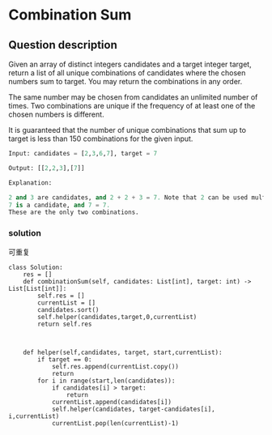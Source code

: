 # Combination Sum

## Question description
Given an array of distinct integers candidates and a target integer target, return a list of all unique combinations of candidates where the chosen numbers sum to target. You may return the combinations in any order.

The same number may be chosen from candidates an unlimited number of times. Two combinations are unique if the frequency of at least one of the chosen numbers is different.

It is guaranteed that the number of unique combinations that sum up to target is less than 150 combinations for the given input.

```python
Input: candidates = [2,3,6,7], target = 7

Output: [[2,2,3],[7]]

Explanation:

2 and 3 are candidates, and 2 + 2 + 3 = 7. Note that 2 can be used multiple times.
7 is a candidate, and 7 = 7.
These are the only two combinations.
```

 ### solution
可重复
```
class Solution:
    res = []
    def combinationSum(self, candidates: List[int], target: int) -> List[List[int]]:
        self.res = []
        currentList = []
        candidates.sort()
        self.helper(candidates,target,0,currentList)
        return self.res
    
        
    
    def helper(self,candidates, target, start,currentList):
        if target == 0:
            self.res.append(currentList.copy())
            return
        for i in range(start,len(candidates)):
            if candidates[i] > target:
                return
            currentList.append(candidates[i])
            self.helper(candidates, target-candidates[i], i,currentList)
            currentList.pop(len(currentList)-1)
           
```